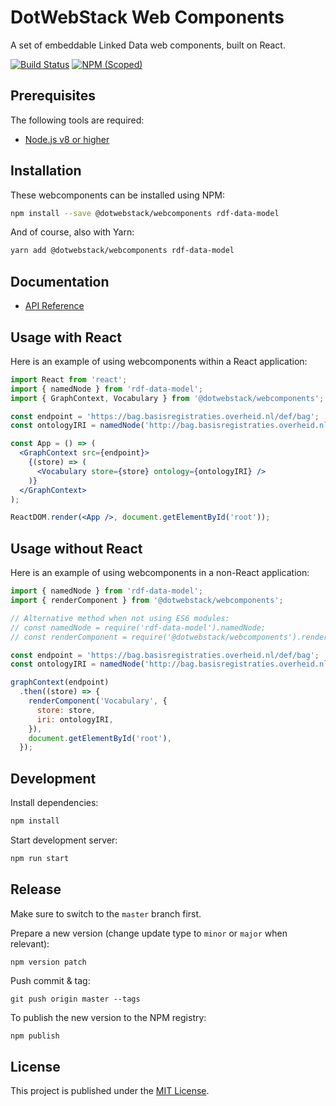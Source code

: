 # DotWebStack Web Components

A set of embeddable Linked Data web components, built on React.

[![Build Status](https://travis-ci.org/dotwebstack/dotwebstack-webcomponents.svg?branch=master)](https://travis-ci.org/dotwebstack/dotwebstack-webcomponents)
[![NPM (Scoped)](https://img.shields.io/npm/v/@dotwebstack/webcomponents.svg)](https://www.npmjs.com/package/@dotwebstack/webcomponents)

## Prerequisites

The following tools are required:

* [Node.js v8 or higher](https://nodejs.org/en/)

## Installation

These webcomponents can be installed using NPM:

```bash
npm install --save @dotwebstack/webcomponents rdf-data-model
```

And of course, also with Yarn:

```bash
yarn add @dotwebstack/webcomponents rdf-data-model
```

## Documentation

* [API Reference](./docs/api.md)

## Usage with React

Here is an example of using webcomponents within a React application:

```jsx
import React from 'react';
import { namedNode } from 'rdf-data-model';
import { GraphContext, Vocabulary } from '@dotwebstack/webcomponents';

const endpoint = 'https://bag.basisregistraties.overheid.nl/def/bag';
const ontologyIRI = namedNode('http://bag.basisregistraties.overheid.nl/def/bag')

const App = () => (
  <GraphContext src={endpoint}>
    {(store) => (
      <Vocabulary store={store} ontology={ontologyIRI} />
    )}
  </GraphContext>
);

ReactDOM.render(<App />, document.getElementById('root'));
```

## Usage without React

Here is an example of using webcomponents in a non-React application:

```js
import { namedNode } from 'rdf-data-model';
import { renderComponent } from '@dotwebstack/webcomponents';

// Alternative method when not using ES6 modules:
// const namedNode = require('rdf-data-model').namedNode;
// const renderComponent = require('@dotwebstack/webcomponents').renderComponent;

const endpoint = 'https://bag.basisregistraties.overheid.nl/def/bag';
const ontologyIRI = namedNode('http://bag.basisregistraties.overheid.nl/def/bag')

graphContext(endpoint)
  .then((store) => {
    renderComponent('Vocabulary', {
      store: store,
      iri: ontologyIRI,
    }),
    document.getElementById('root'),
  });
```

## Development

Install dependencies:

```bash
npm install
```

Start development server:

```bash
npm run start
```

## Release

Make sure to switch to the `master` branch first.

Prepare a new version (change update type to `minor` or `major` when relevant):

```
npm version patch
```

Push commit & tag:

```
git push origin master --tags
```

To publish the new version to the NPM registry:

```bash
npm publish
```

## License

This project is published under the [MIT License](LICENSE.md).
